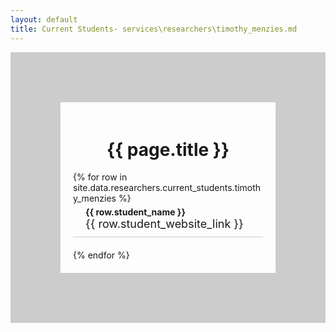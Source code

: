 ```yaml
---
layout: default
title: Current Students- services\researchers\timothy_menzies.md
---
```

<div style="display: flex; flex-direction: column; align-items: left; border: 80px solid #ccc; padding: 20px;">
  <h1 style="text-align: center;">{{ page.title }}</h1>
  {% for row in site.data.researchers.current_students.timothy_menzies %}
  <div style="text-align: left; margin-bottom: 20px; border-bottom: 1px solid #ccc; padding-bottom: 10px;">
      <div style="font-weight: bold; margin-top: 5px; margin-left: 20px;">
        {{ row.student_name }}
      </div>
      <div style="font-size: 18px; margin-left: 20px;">
        {{ row.student_website_link }}
      </div>
  </div>
  {% endfor %}
</div>



